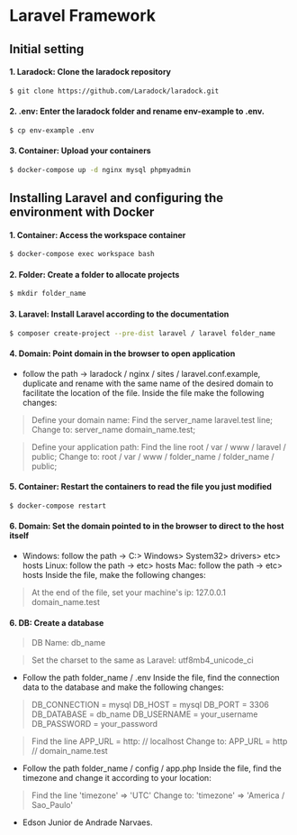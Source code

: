 # Laravel Framework

## Initial setting

#### 1. Laradock: Clone the laradock repository

``` bash
$ git clone https://github.com/Laradock/laradock.git
```

#### 2. .env: Enter the laradock folder and rename env-example to .env.

``` bash
$ cp env-example .env
```

#### 3. Container: Upload your containers

``` bash
$ docker-compose up -d nginx mysql phpmyadmin
```

## Installing Laravel and configuring the environment with Docker

#### 1. Container: Access the workspace container

``` bash
$ docker-compose exec workspace bash
```

#### 2. Folder: Create a folder to allocate projects

``` bash
$ mkdir folder_name
```

#### 3. Laravel: Install Laravel according to the documentation

``` bash
$ composer create-project --pre-dist laravel / laravel folder_name
```

#### 4. Domain: Point domain in the browser to open application

- follow the path -> laradock / nginx / sites / laravel.conf.example, duplicate and rename with the same name of the desired domain to facilitate the location of the file.
  Inside the file make the following changes:

> Define your domain name:
> Find the server_name laravel.test line;
> Change to:
> server_name domain_name.test;

> Define your application path:
> Find the line root / var / www / laravel / public;
> Change to:
> root / var / www / folder_name / folder_name / public;

#### 5. Container: Restart the containers to read the file you just modified

``` bash
$ docker-compose restart
```

#### 6. Domain: Set the domain pointed to in the browser to direct to the host itself
- Windows: follow the path -> C:> Windows> System32> drivers> etc> hosts
  Linux: follow the path -> etc> hosts
  Mac: follow the path -> etc> hosts
  Inside the file, make the following changes:

> At the end of the file, set your machine's ip:
> 127.0.0.1 domain_name.test

#### 6. DB: Create a database
> DB Name: db_name

> Set the charset to the same as Laravel:
> utf8mb4_unicode_ci

- Follow the path folder_name / .env
  Inside the file, find the connection data to the database and make the following changes:

> DB_CONNECTION = mysql
> DB_HOST = mysql
> DB_PORT = 3306
> DB_DATABASE = db_name
> DB_USERNAME = your_username
> DB_PASSWORD = your_password

> Find the line APP_URL = http: // localhost
> Change to:
> APP_URL = http // domain_name.test

- Follow the path folder_name / config / app.php
  Inside the file, find the timezone and change it according to your location:

 > Find the line 'timezone' => 'UTC'
 > Change to:
 > 'timezone' => 'America / Sao_Paulo'

- Edson Junior de Andrade Narvaes.

